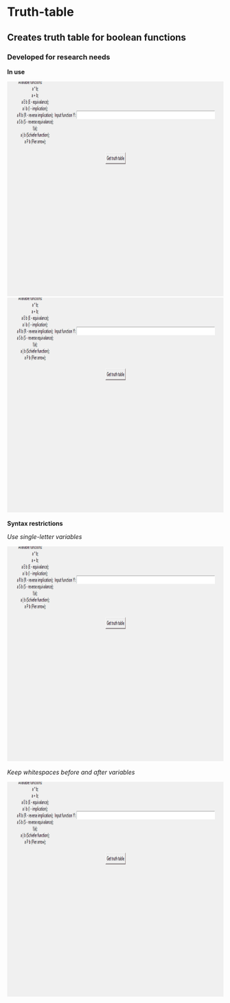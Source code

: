 # Truth-table
## Creates truth table for boolean functions
### Developed for research needs

**In use**

<img src="first.gif" height=500/>

<img src="fourth.gif" height=500/>

**Syntax restrictions**

*Use single-letter variables*

<img src="third.gif" height=500/>

*Keep whitespaces before and after variables*

<img src="second.gif" height=500/>
